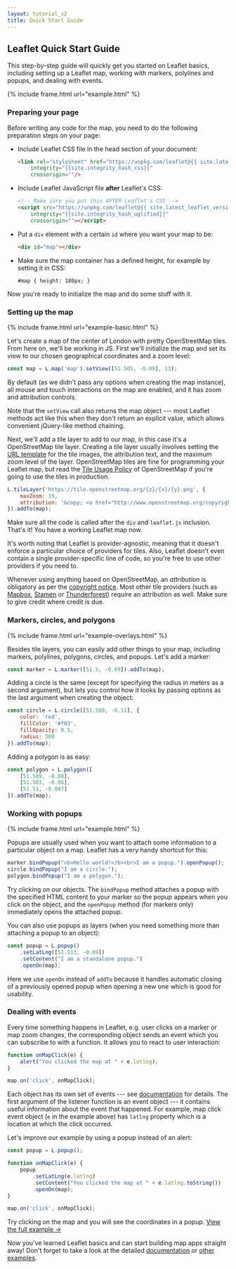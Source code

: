```yaml
---
layout: tutorial_v2
title: Quick Start Guide
---
```


## Leaflet Quick Start Guide

This step-by-step guide will quickly get you started on Leaflet basics, including setting up a Leaflet map, working with markers, polylines and popups, and dealing with events.

{% include frame.html url="example.html" %}

### Preparing your page

Before writing any code for the map, you need to do the following preparation steps on your page:

 * Include Leaflet CSS file in the head section of your document:

	```html
	<link rel="stylesheet" href="https://unpkg.com/leaflet@{{ site.latest_leaflet_version}}/dist/leaflet.css"
		integrity="{{site.integrity_hash_css}}"
		crossorigin=""/>
	```

 * Include Leaflet JavaScript file **after** Leaflet's CSS:

	```html
	<!-- Make sure you put this AFTER Leaflet's CSS -->
	<script src="https://unpkg.com/leaflet@{{ site.latest_leaflet_version}}/dist/leaflet.js"
		integrity="{{site.integrity_hash_uglified}}"
		crossorigin=""></script>
	```

 * Put a `div` element with a certain `id` where you want your map to be:

	```html
	<div id="map"></div>
	```

 * Make sure the map container has a defined height, for example by setting it in CSS:

	<pre><code class="css">#map { height: 180px; }</code></pre>

Now you're ready to initialize the map and do some stuff with it.


### Setting up the map


{% include frame.html url="example-basic.html" %}

Let's create a map of the center of London with pretty OpenStreetMap tiles. From here on, we'll be working in JS. First we'll initialize the map and set its view to our chosen geographical coordinates and a zoom level:

```javascript
const map = L.map('map').setView([51.505, -0.09], 13);
```

By default (as we didn't pass any options when creating the map instance), all mouse and touch interactions on the map are enabled, and it has zoom and attribution controls.

Note that the `setView` call also returns the map object --- most Leaflet methods act like this when they don't return an explicit value, which allows convenient jQuery-like method chaining.

Next, we'll add a tile layer to add to our map, in this case it's a OpenStreetMap tile layer. Creating a tile layer usually involves setting the [URL template](/reference.html#tilelayer-url-template) for the tile images, the attribution text, and the maximum zoom level of the layer. OpenStreetMap tiles are fine for programming your Leaflet map, but read the [Tile Usage Policy](https://operations.osmfoundation.org/policies/tiles/) of OpenStreetMap if you're going to use the tiles in production.

```javascript
L.tileLayer('https://tile.openstreetmap.org/{z}/{x}/{y}.png', {
	maxZoom: 19,
	attribution: '&copy; <a href="http://www.openstreetmap.org/copyright">OpenStreetMap</a>'
}).addTo(map);
```

Make sure all the code is called after the `div` and `leaflet.js` inclusion. That's it! You have a working Leaflet map now.

It's worth noting that Leaflet is provider-agnostic, meaning that it doesn't enforce a particular choice of providers for tiles. Also, Leaflet doesn't even contain a single provider-specific line of code, so you're free to use other providers if you need to.

Whenever using anything based on OpenStreetMap, an *attribution* is obligatory as per the [copyright notice](https://www.openstreetmap.org/copyright). Most other tile providers (such as [Mapbox](https://docs.mapbox.com/help/how-mapbox-works/attribution/), [Stamen](http://maps.stamen.com/) or [Thunderforest](https://www.thunderforest.com/terms/)) require an attribution as well. Make sure to give credit where credit is due.


### Markers, circles, and polygons

{% include frame.html url="example-overlays.html" %}


Besides tile layers, you can easily add other things to your map, including markers, polylines, polygons, circles, and popups. Let's add a marker:

```javascript
const marker = L.marker([51.5, -0.09]).addTo(map);
```

Adding a circle is the same (except for specifying the radius in meters as a second argument), but lets you control how it looks by passing options as the last argument when creating the object:

```javascript
const circle = L.circle([51.508, -0.11], {
	color: 'red',
	fillColor: '#f03',
	fillOpacity: 0.5,
	radius: 500
}).addTo(map);
```

Adding a polygon is as easy:

```javascript
const polygon = L.polygon([
	[51.509, -0.08],
	[51.503, -0.06],
	[51.51, -0.047]
]).addTo(map);
```

### Working with popups

{% include frame.html url="example.html" %}

Popups are usually used when you want to attach some information to a particular object on a map. Leaflet has a very handy shortcut for this:

```javascript
marker.bindPopup("<b>Hello world!</b><br>I am a popup.").openPopup();
circle.bindPopup("I am a circle.");
polygon.bindPopup("I am a polygon.");
```

Try clicking on our objects. The `bindPopup` method attaches a popup with the specified HTML content to your marker so the popup appears when you click on the object, and the `openPopup` method (for markers only) immediately opens the attached popup.

You can also use popups as layers (when you need something more than attaching a popup to an object):

```javascript
const popup = L.popup()
	.setLatLng([51.513, -0.09])
	.setContent("I am a standalone popup.")
	.openOn(map);
```

Here we use `openOn` instead of `addTo` because it handles automatic closing of a previously opened popup when opening a new one which is good for usability.


### Dealing with events

Every time something happens in Leaflet, e.g. user clicks on a marker or map zoom changes, the corresponding object sends an event which you can subscribe to with a function. It allows you to react to user interaction:

```javascript
function onMapClick(e) {
	alert("You clicked the map at " + e.latlng);
}

map.on('click', onMapClick);
```

Each object has its own set of events --- see [documentation](/reference.html) for details. The first argument of the listener function is an event object --- it contains useful information about the event that happened. For example, map click event object (`e` in the example above) has `latlng` property which is a location at which the click occurred.

Let's improve our example by using a popup instead of an alert:

```javascript
const popup = L.popup();

function onMapClick(e) {
	popup
		.setLatLng(e.latlng)
		.setContent("You clicked the map at " + e.latlng.toString())
		.openOn(map);
}

map.on('click', onMapClick);
```

Try clicking on the map and you will see the coordinates in a popup. <a target="_blank" href="example.html">View the full example &rarr;</a>

Now you've learned Leaflet basics and can start building map apps straight away! Don't forget to take a look at the detailed <a href="/reference.html">documentation</a> or <a href="../../examples.html">other examples</a>.

